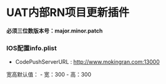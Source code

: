 # UAT内部RN项目更新插件

**必须三位数版本号：major.minor.patch**

### IOS配置info.plist
- CodePushServerURL : http://www.mokingran.com:13000

宽高默认值：
	- 宽：300
	- 高：300